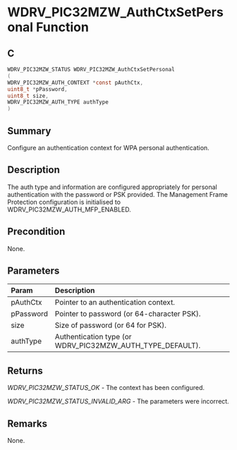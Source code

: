 # WDRV_PIC32MZW_AuthCtxSetPersonal Function

## C

```c
WDRV_PIC32MZW_STATUS WDRV_PIC32MZW_AuthCtxSetPersonal
(
WDRV_PIC32MZW_AUTH_CONTEXT *const pAuthCtx,
uint8_t *pPassword,
uint8_t size,
WDRV_PIC32MZW_AUTH_TYPE authType
)
```

## Summary

Configure an authentication context for WPA personal authentication.  

## Description

The auth type and information are configured appropriately for personal
authentication with the password or PSK provided. The Management Frame
Protection configuration is initialised to WDRV_PIC32MZW_AUTH_MFP_ENABLED.

## Precondition

None.  

## Parameters

| Param | Description |
|:----- |:----------- |
| pAuthCtx | Pointer to an authentication context. |
| pPassword | Pointer to password (or 64-character PSK). |
| size | Size of password (or 64 for PSK). |
| authType | Authentication type (or WDRV_PIC32MZW_AUTH_TYPE_DEFAULT).  

## Returns

*WDRV_PIC32MZW_STATUS_OK* - The context has been configured.

*WDRV_PIC32MZW_STATUS_INVALID_ARG* - The parameters were incorrect.
 

## Remarks

None.  


